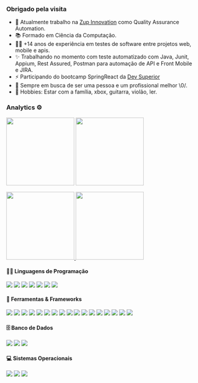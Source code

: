 ### Obrigado pela visita

- 🔭 Atualmente trabalho na [Zup Innovation](https://github.com/ZupIT) como Quality Assurance Automation.
- 📚 Formado em Ciência da Computação.
- 👩‍💻 +14 anos de experiência em testes de software entre projetos web, mobile e apis.
- ✨ Trabalhando no momento com teste automatizado com Java, Junit, Appium, Rest Assured, Postman para automação de API e Front Mobile e JIRA.
- ⚡ Participando do bootcamp SpringReact da [Dev Superior](https://github.com/devsuperior)
- 🌱 Sempre em busca de ser uma pessoa e um profissional melhor \0/.
- 🤘 Hobbies: Estar com a família, xbox, guitarra, violão, ler.

### Analytics ⚙️

<p align="left">
  <img height="180em" src="https://user-images.githubusercontent.com/22433243/121538215-faa36d80-c9da-11eb-9dce-0def2d07ff62.gif" />
  <img height="180em" src="https://github-readme-streak-stats.herokuapp.com/?user=evrasouza" />
</p>  

<p align="left">
<a href="https://github.com/evrasouza">
  <img height="180em" src="https://github-readme-stats.vercel.app/api/?username=evrasouza&count_private=true&show_icons=true"/>
  <img height="180em" src="https://github-readme-stats.vercel.app/api/top-langs/?username=evrasouza&layout=compact&langs_count=8&hide=HCL"/>
</a>
</p>

#### 👨‍💻 Linguagens de Programação 

<p>
    <a href="#home"><img src=https://img.shields.io/badge/-Python%20-%23525252.svg?style=flat&logo=Python&logoColor=blue&"></a>
    <a href="#home"><img src=https://img.shields.io/badge/-Java%20-%23525252.svg?style=flat&logo=Java&logoColor=white&"></a>
    <a href="#home"><img src=https://img.shields.io/badge/-JavaScript%20-%23525252.svg?style=flat&logo=JavaScript&logoColor=yellow&"></a>
    <a href="#home"><img src=https://img.shields.io/badge/-TypeScript%20-%23525252.svg?style=flat&logo=TypeScript&logoColor=blue&"></a>
    <a href="#home"><img src=https://img.shields.io/badge/-Ruby%20-%23525252.svg?style=flat&logo=Ruby&logoColor=red&"></a>
    <a href="#home"><img src=https://img.shields.io/badge/-Nodejs%20-%23525252.svg?style=flat&logo=node.js&"></a>
    <a href="#home"><img src=https://img.shields.io/badge/SQL%20-%23525252.svg?style=flat&logo=amazon-dynamodb&"></a>
</p>


#### 🧰 Ferramentas & Frameworks

<p>
    <a href="#home"><img src=https://img.shields.io/badge/-Git%20-%23525252.svg?style=flat&logo=git&"></a>
    <a href="#home"><img src=https://img.shields.io/badge/-Gitlab%20-%23525252.svg?style=flat&logo=Gitlab&"></a>
    <a href="#home"><img src=https://img.shields.io/badge/-GitHub%20-%23525252.svg?style=flat&logo=github&"></a>
    <a href="#home"><img src=https://img.shields.io/badge/-JIRA-0052CC?style=flat-square&logo=jira"></a>
    <a href="#home"><img src=https://img.shields.io/badge/-Eclipse-2C2255?style=flat-square&logo=eclipse&logoColor=white"></a>
    <a href="#home"><img src=https://img.shields.io/badge/-Visual%20Studio%20Code%20-%23525252.svg?style=flat&logo=visual-studio-code&logoColor=007ACC&"></a>
    <a href="#home"><img src=https://img.shields.io/badge/-IntelliJ%20-%23525252.svg?style=flat&logo=jetbrains&"></a>
    <a href="#home"><img src=https://img.shields.io/badge/-AndroidStudio%20-%23525252.svg?style=flat&logo=android-studio&"></a>
    <a href="#home"><img src=https://img.shields.io/badge/-Postman%20-%23525252.svg?style=flat&logo=postman&"></a>
    <a href="#home"><img src=https://img.shields.io/badge/-Insomnia-05122A?style=flat&logo=insomnia&logoColor=purple"></a>
    <a href="#home"><img src=https://img.shields.io/badge/-Cypress%20-%23525252.svg?style=flat&logo=cypress&"></a>
    <a href="#home"><img src=https://img.shields.io/badge/-Appium%20-%23525252.svg?style=flat&logo=selenium&logoColor=purple&"></a>
    <a href="#home"><img src=https://img.shields.io/badge/-RSpec%20-%23525252.svg?style=flat&logo=ruby&logoColor=red&"></a>
    <a href="#home"><img src=https://img.shields.io/badge/-JUnit%20-%23525252.svg?style=flat&logo=cachet&"></a>
    <a href="#home"><img src=https://img.shields.io/badge/-Maven%20-%23525252.svg?style=flat&logo=apache-maven&logoColor=ffb9b4&"></a>
    <a href="#home"><img src=https://img.shields.io/badge/-Cucumber%20-%23525252.svg?style=flat&logo=cucumber&"></a>
    <a href="#home"><img src=https://img.shields.io/badge/-Selenium%20-%23525252.svg?style=flat&logo=selenium&"></a>
</p>


#### 🗄️ Banco de Dados

<p>
  <a href="#home"><img src=https://img.shields.io/badge/-MySQL%20-%23525252.svg?style=flat&logo=mysql&logoColor=white&"></a>
  <a href="#home"><img src=https://img.shields.io/badge/-PostgreSQL%20-%23525252.svg?style=flat&logo=postgresql&"></a>
  <a href="#home"><img src=https://img.shields.io/badge/MongoDB%20-%23525252.svg?style=flat&logo=MongoDB&"></a>
</p>

#### 💻 Sistemas Operacionais

<p>
  <a href="#home"><img src=https://img.shields.io/badge/-Windows%20-%23525252.svg?style=flat&logo=Windows&"></a>
  <a href="#home"><img src=https://img.shields.io/badge/-MacOS%20-%23525252.svg?style=flat&logo=apple&"></a>
  <a href="#home"><img src=https://img.shields.io/badge/-Linux%20-%23525252.svg?style=flat&logo=linux&logoColor=white&"></a>    
</p>

<br>
<div width="100%" align="center">
